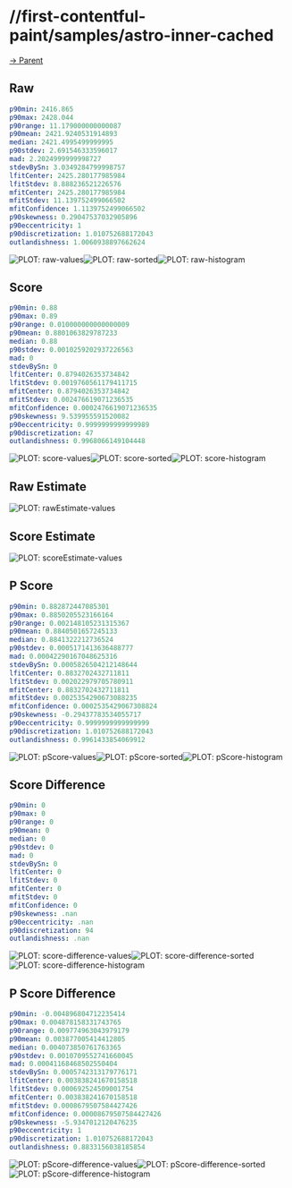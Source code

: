 
# //first-contentful-paint/samples/astro-inner-cached

[→ Parent](../..)


## Raw


```yaml
p90min: 2416.865
p90max: 2428.044
p90range: 11.179000000000087
p90mean: 2421.9240531914893
median: 2421.4995499999995
p90stdev: 2.691546333596017
mad: 2.2024999999998727
stdevBySn: 3.0349284799998757
lfitCenter: 2425.280177985984
lfitStdev: 8.888236521226576
mfitCenter: 2425.280177985984
mfitStdev: 11.139752499066502
mfitConfidence: 1.1139752499066502
p90skewness: 0.29047537032905896
p90eccentricity: 1
p90discretization: 1.010752688172043
outlandishness: 1.0060938897662624

```

![PLOT: raw-values](./raw/values.svg)![PLOT: raw-sorted](./raw/sorted.svg)![PLOT: raw-histogram](./raw/histogram.svg)
## Score


```yaml
p90min: 0.88
p90max: 0.89
p90range: 0.010000000000000009
p90mean: 0.8801063829787233
median: 0.88
p90stdev: 0.0010259202937226563
mad: 0
stdevBySn: 0
lfitCenter: 0.8794026353734842
lfitStdev: 0.0019760561179411715
mfitCenter: 0.8794026353734842
mfitStdev: 0.002476619071236535
mfitConfidence: 0.0002476619071236535
p90skewness: 9.539955591520082
p90eccentricity: 0.9999999999999989
p90discretization: 47
outlandishness: 0.9968066149104448

```

![PLOT: score-values](./score/values.svg)![PLOT: score-sorted](./score/sorted.svg)![PLOT: score-histogram](./score/histogram.svg)
## Raw Estimate

![PLOT: rawEstimate-values](./rawEstimate/values.svg)
## Score Estimate

![PLOT: scoreEstimate-values](./scoreEstimate/values.svg)
## P Score


```yaml
p90min: 0.882872447085301
p90max: 0.8850205523166164
p90range: 0.002148105231315367
p90mean: 0.8840501657245133
median: 0.8841322212736524
p90stdev: 0.0005171413636488777
mad: 0.00042290167048625316
stdevBySn: 0.0005826504212148644
lfitCenter: 0.8832702432711811
lfitStdev: 0.002022979705780911
mfitCenter: 0.8832702432711811
mfitStdev: 0.0025354290673088235
mfitConfidence: 0.0002535429067308824
p90skewness: -0.29437783534055717
p90eccentricity: 0.9999999999999999
p90discretization: 1.010752688172043
outlandishness: 0.9961433854069912

```

![PLOT: pScore-values](./pScore/values.svg)![PLOT: pScore-sorted](./pScore/sorted.svg)![PLOT: pScore-histogram](./pScore/histogram.svg)
## Score Difference


```yaml
p90min: 0
p90max: 0
p90range: 0
p90mean: 0
median: 0
p90stdev: 0
mad: 0
stdevBySn: 0
lfitCenter: 0
lfitStdev: 0
mfitCenter: 0
mfitStdev: 0
mfitConfidence: 0
p90skewness: .nan
p90eccentricity: .nan
p90discretization: 94
outlandishness: .nan

```

![PLOT: score-difference-values](./score-difference/values.svg)![PLOT: score-difference-sorted](./score-difference/sorted.svg)![PLOT: score-difference-histogram](./score-difference/histogram.svg)
## P Score Difference


```yaml
p90min: -0.004896804712235414
p90max: 0.004878158331743765
p90range: 0.009774963043979179
p90mean: 0.003877005414412805
median: 0.004073850761763365
p90stdev: 0.0010709552741660045
mad: 0.00041168468502550404
stdevBySn: 0.0005742313179776171
lfitCenter: 0.003838241670158518
lfitStdev: 0.000692524509001754
mfitCenter: 0.003838241670158518
mfitStdev: 0.0008679507584427426
mfitConfidence: 0.00008679507584427426
p90skewness: -5.9347012120476235
p90eccentricity: 1
p90discretization: 1.010752688172043
outlandishness: 0.8833156038185854

```

![PLOT: pScore-difference-values](./pScore-difference/values.svg)![PLOT: pScore-difference-sorted](./pScore-difference/sorted.svg)![PLOT: pScore-difference-histogram](./pScore-difference/histogram.svg)